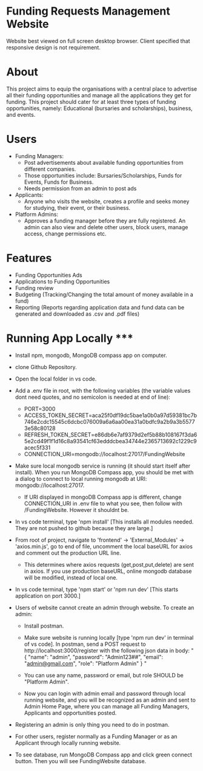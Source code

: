 # Funding Requests Management Website 

Website best viewed on full screen desktop browser. Client specified that responsive design is not requirement.

# About
This project aims to equip the organisations with a central place to advertise all their funding opportunities and manage all the applications they get for funding. This project should cater for at least three types of funding opportunities, namely: Educational (bursaries and scholarships), business, and events.

# Users
- Funding Managers:
    - Post advertisements about available funding opportunities from different companies.
    - Those opportunities include: Bursaries/Scholarships, Funds for Events, Funds for Business.
    - Needs permission from an admin to post ads
- Applicants:
    - Anyone who visits the website, creates a profile and seeks money for studying, their event, or their business.
- Platform Admins:
    - Approves a funding manager before they are fully registered. An admin can also view and delete other users, block users, manage access, change permissions etc. 

# Features
- Funding Opportunities Ads
- Applications to Funding Opportunities
- Funding review
- Budgeting (Tracking/Changing the total amount of money available in a fund)
- Reporting (Reports regarding application data and fund data can be generated and downloaded as .csv and .pdf files)

# Running App Locally ***
- Install npm, mongodb, MongoDB compass app on computer.
- clone Github Repository.
- Open the local folder in vs code.
- Add a .env file in root, with the following variables (the variable values dont need quotes, and no semicolon is needed at end of line):
    - PORT=3000
    - ACCESS_TOKEN_SECRET=aca25f0df19dc5bae1a0b0a97d59381bc7b746e2cdc15545c6dcbc076009a6a6aa00ea31a0bdfc9a2b9a3b55773e58c80128
    - REFRESH_TOKEN_SECRET=e86db6e7af9379d2ef5b88b108167f3da65e2cd49f1f1d16c8a93541cf63edddcbea34744e2365713692c1229c9acec5f331
    - CONNECTION_URI=mongodb://localhost:27017/FundingWebsite

- Make sure local mongodb service is running (it should start itself after install). When you run MongoDB Compass app, you should be met with a dialog to connect to local running mongodb at URI: mongodb://localhost:27017.
    - If URI displayed in mongoDB Compass app is different, change CONNECTION_URI in .env file to what you see, then follow with /FundingWebsite. However it shouldnt be.

- In vs code terminal, type 'npm install' [This installs all modules needed. They are not pushed to github because they are large.]
- From root of project, navigate to 'frontend' -> 'External_Modules' -> 'axios.min.js', go to end of file, uncomment the local baseURL for axios and comment out the production URL line.
    - This determines where axios requests (get,post,put,delete) are sent in axios. If you use production baseURL, online mongodb database will be modified, instead of local one.
- In vs code terminal, type 'npm start' or 'npm run dev' [This starts application on port 3000.]

- Users of website cannot create an admin through website. To create an admin:
    - Install postman.
    - Make sure website is running locally [type 'npm run dev' in terminal of vs code]. In postman, send a POST request to http://localhost:3000/register with the following json data in body:
"
{
"name": "admin",
"password": "Admin123##",
"email": "admin@gmail.com",
"role": "Platform Admin"
}
"

    - You can use any name, password or email, but role SHOULD be "Platform Admin".
    - Now you can login with admin email and password through local running website, and you will be recognized as an admin and sent to Admin Home Page, where you can manage all Funding Managers, Applicants and opportunities posted.
- Registering an admin is only thing you need to do in postman.

- For other users, register normally as a Funding Manager or as an Applicant through locally running website.
- To see database, run MongoDB Compass app and click green connect button. Then you will see FundingWebsite database.
